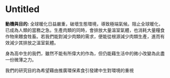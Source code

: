 # Untitled
          

**動機與目的:** 全球暖化日益嚴重，破壞生態環境，導致極端氣候。阻止全球暖化，已成為人類的當務之急。生產肉類的同時，會排放大量溫室氣體，也消耗大量糧食作物來餵食牲畜。若我們能對減少肉類的需求，便能從根源減少肉類生產，進而有效減少其排放之溫室氣體。

身為高中生的我們，雖然不能有所偉大的作為，但仍能藉生活中的微小改變為此盡一份微薄之力。

我們的研究目的為希望藉由推廣環保素食引發建中生對環境的重視